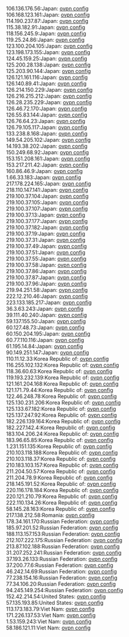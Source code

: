 106.136.176.56:Japan: [ovpn config](vpn/106_136_176_56.ovpn)  
106.168.123.161:Japan: [ovpn config](vpn/106_168_123_161.ovpn)  
114.190.237.87:Japan: [ovpn config](vpn/114_190_237_87.ovpn)  
115.38.182.91:Japan: [ovpn config](vpn/115_38_182_91.ovpn)  
118.156.245.9:Japan: [ovpn config](vpn/118_156_245_9.ovpn)  
119.25.24.86:Japan: [ovpn config](vpn/119_25_24_86.ovpn)  
123.100.204.105:Japan: [ovpn config](vpn/123_100_204_105.ovpn)  
123.198.173.155:Japan: [ovpn config](vpn/123_198_173_155.ovpn)  
124.45.159.25:Japan: [ovpn config](vpn/124_45_159_25.ovpn)  
125.200.28.138:Japan: [ovpn config](vpn/125_200_28_138.ovpn)  
125.203.90.144:Japan: [ovpn config](vpn/125_203_90_144.ovpn)  
126.121.161.116:Japan: [ovpn config](vpn/126_121_161_116.ovpn)  
126.140.89.41:Japan: [ovpn config](vpn/126_140_89_41.ovpn)  
126.214.150.229:Japan: [ovpn config](vpn/126_214_150_229.ovpn)  
126.216.215.212:Japan: [ovpn config](vpn/126_216_215_212.ovpn)  
126.28.235.229:Japan: [ovpn config](vpn/126_28_235_229.ovpn)  
126.46.72.170:Japan: [ovpn config](vpn/126_46_72_170.ovpn)  
126.55.83.144:Japan: [ovpn config](vpn/126_55_83_144.ovpn)  
126.76.64.23:Japan: [ovpn config](vpn/126_76_64_23.ovpn)  
126.79.105.117:Japan: [ovpn config](vpn/126_79_105_117.ovpn)  
133.238.8.168:Japan: [ovpn config](vpn/133_238_8_168.ovpn)  
149.54.205.102:Japan: [ovpn config](vpn/149_54_205_102.ovpn)  
14.193.38.202:Japan: [ovpn config](vpn/14_193_38_202.ovpn)  
150.249.68.92:Japan: [ovpn config](vpn/150_249_68_92.ovpn)  
153.151.208.161:Japan: [ovpn config](vpn/153_151_208_161.ovpn)  
153.217.211.42:Japan: [ovpn config](vpn/153_217_211_42.ovpn)  
160.86.46.9:Japan: [ovpn config](vpn/160_86_46_9.ovpn)  
1.66.33.183:Japan: [ovpn config](vpn/1_66_33_183.ovpn)  
217.178.224.165:Japan: [ovpn config](vpn/217_178_224_165.ovpn)  
218.110.147.141:Japan: [ovpn config](vpn/218_110_147_141.ovpn)  
219.100.37.104:Japan: [ovpn config](vpn/219_100_37_104.ovpn)  
219.100.37.105:Japan: [ovpn config](vpn/219_100_37_105.ovpn)  
219.100.37.107:Japan: [ovpn config](vpn/219_100_37_107.ovpn)  
219.100.37.13:Japan: [ovpn config](vpn/219_100_37_13.ovpn)  
219.100.37.177:Japan: [ovpn config](vpn/219_100_37_177.ovpn)  
219.100.37.182:Japan: [ovpn config](vpn/219_100_37_182.ovpn)  
219.100.37.19:Japan: [ovpn config](vpn/219_100_37_19.ovpn)  
219.100.37.31:Japan: [ovpn config](vpn/219_100_37_31.ovpn)  
219.100.37.49:Japan: [ovpn config](vpn/219_100_37_49.ovpn)  
219.100.37.51:Japan: [ovpn config](vpn/219_100_37_51.ovpn)  
219.100.37.55:Japan: [ovpn config](vpn/219_100_37_55.ovpn)  
219.100.37.58:Japan: [ovpn config](vpn/219_100_37_58.ovpn)  
219.100.37.86:Japan: [ovpn config](vpn/219_100_37_86.ovpn)  
219.100.37.87:Japan: [ovpn config](vpn/219_100_37_87.ovpn)  
219.100.37.96:Japan: [ovpn config](vpn/219_100_37_96.ovpn)  
219.94.251.58:Japan: [ovpn config](vpn/219_94_251_58.ovpn)  
222.12.210.46:Japan: [ovpn config](vpn/222_12_210_46.ovpn)  
223.133.185.217:Japan: [ovpn config](vpn/223_133_185_217.ovpn)  
36.3.63.243:Japan: [ovpn config](vpn/36_3_63_243.ovpn)  
39.111.40.240:Japan: [ovpn config](vpn/39_111_40_240.ovpn)  
59.137.155.50:Japan: [ovpn config](vpn/59_137_155_50.ovpn)  
60.127.48.73:Japan: [ovpn config](vpn/60_127_48_73.ovpn)  
60.150.204.195:Japan: [ovpn config](vpn/60_150_204_195.ovpn)  
60.77.110.116:Japan: [ovpn config](vpn/60_77_110_116.ovpn)  
61.195.14.84:Japan: [ovpn config](vpn/61_195_14_84.ovpn)  
90.149.251.147:Japan: [ovpn config](vpn/90_149_251_147.ovpn)  
110.11.12.33:Korea Republic of: [ovpn config](vpn/110_11_12_33.ovpn)  
116.255.102.132:Korea Republic of: [ovpn config](vpn/116_255_102_132.ovpn)  
118.36.60.63:Korea Republic of: [ovpn config](vpn/118_36_60_63.ovpn)  
119.193.232.139:Korea Republic of: [ovpn config](vpn/119_193_232_139.ovpn)  
121.161.204.168:Korea Republic of: [ovpn config](vpn/121_161_204_168.ovpn)  
121.171.79.44:Korea Republic of: [ovpn config](vpn/121_171_79_44.ovpn)  
122.46.248.78:Korea Republic of: [ovpn config](vpn/122_46_248_78.ovpn)  
125.130.231.206:Korea Republic of: [ovpn config](vpn/125_130_231_206.ovpn)  
125.133.67.182:Korea Republic of: [ovpn config](vpn/125_133_67_182.ovpn)  
125.137.247.92:Korea Republic of: [ovpn config](vpn/125_137_247_92.ovpn)  
182.226.139.164:Korea Republic of: [ovpn config](vpn/182_226_139_164.ovpn)  
182.227.142.4:Korea Republic of: [ovpn config](vpn/182_227_142_4.ovpn)  
183.104.206.24:Korea Republic of: [ovpn config](vpn/183_104_206_24.ovpn)  
183.96.65.85:Korea Republic of: [ovpn config](vpn/183_96_65_85.ovpn)  
1.231.151.135:Korea Republic of: [ovpn config](vpn/1_231_151_135.ovpn)  
210.103.118.188:Korea Republic of: [ovpn config](vpn/210_103_118_188.ovpn)  
210.103.118.37:Korea Republic of: [ovpn config](vpn/210_103_118_37.ovpn)  
210.183.103.157:Korea Republic of: [ovpn config](vpn/210_183_103_157.ovpn)  
211.204.50.57:Korea Republic of: [ovpn config](vpn/211_204_50_57.ovpn)  
211.204.78.9:Korea Republic of: [ovpn config](vpn/211_204_78_9.ovpn)  
218.145.191.52:Korea Republic of: [ovpn config](vpn/218_145_191_52.ovpn)  
220.116.178.184:Korea Republic of: [ovpn config](vpn/220_116_178_184.ovpn)  
220.121.210.79:Korea Republic of: [ovpn config](vpn/220_121_210_79.ovpn)  
222.110.134.26:Korea Republic of: [ovpn config](vpn/222_110_134_26.ovpn)  
58.145.28.163:Korea Republic of: [ovpn config](vpn/58_145_28_163.ovpn)  
217.138.212.58:Romania: [ovpn config](vpn/217_138_212_58.ovpn)  
178.34.161.170:Russian Federation: [ovpn config](vpn/178_34_161_170.ovpn)  
185.97.201.52:Russian Federation: [ovpn config](vpn/185_97_201_52.ovpn)  
188.113.157.153:Russian Federation: [ovpn config](vpn/188_113_157_153.ovpn)  
212.107.222.175:Russian Federation: [ovpn config](vpn/212_107_222_175.ovpn)  
213.87.102.188:Russian Federation: [ovpn config](vpn/213_87_102_188.ovpn)  
31.207.252.241:Russian Federation: [ovpn config](vpn/31_207_252_241.ovpn)  
37.193.26.133:Russian Federation: [ovpn config](vpn/37_193_26_133.ovpn)  
37.200.77.6:Russian Federation: [ovpn config](vpn/37_200_77_6.ovpn)  
46.242.14.69:Russian Federation: [ovpn config](vpn/46_242_14_69.ovpn)  
77.238.154.16:Russian Federation: [ovpn config](vpn/77_238_154_16.ovpn)  
77.34.106.20:Russian Federation: [ovpn config](vpn/77_34_106_20.ovpn)  
94.245.149.254:Russian Federation: [ovpn config](vpn/94_245_149_254.ovpn)  
152.42.214.54:United States: [ovpn config](vpn/152_42_214_54.ovpn)  
57.135.193.85:United States: [ovpn config](vpn/57_135_193_85.ovpn)  
113.173.183.79:Viet Nam: [ovpn config](vpn/113_173_183_79.ovpn)  
171.226.137.53:Viet Nam: [ovpn config](vpn/171_226_137_53.ovpn)  
1.53.159.243:Viet Nam: [ovpn config](vpn/1_53_159_243.ovpn)  
58.186.121.11:Viet Nam: [ovpn config](vpn/58_186_121_11.ovpn)  
